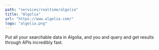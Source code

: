 ```yaml
---
path: "services/realtime/algolia"
title: "Algolia"
url: "https://www.algolia.com/"
logo: "algolia.png"
---
```


Put all your searchable data in Algolia, and you and query and get results through APIs incredibly fast.
